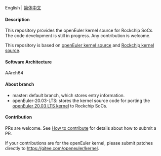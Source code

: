English | [简体中文](./README.md)

#### Description

This repository provides the openEuler kernel source for Rockchip SoCs. The code development is still in progress. Any contribution is welcome.

This repository is based on [openEuler kernel source](https://gitee.com/openeuler/kernel) and [Rockchip kernel source](https://github.com/rockchip-linux/kernel).

#### Software Architecture

AArch64

#### About branch

- master: default branch, which stores entry information.
- openEuler-20.03-LTS: stores the kernel source code for porting the [openEuler 20.03 LTS kernel](https://gitee.com/openeuler/kernel/tree/openEuler-1.0-LTS/) to Rockchip SoCs.

#### Contribution

PRs are welcome. See [How to contribute](https://gitee.com/openeuler/community/blob/master/CONTRIBUTING.md) for details about how to submit a PR.

If your contributions are for the openEuler kernel, please submit patches directly to https://gitee.com/openeuler/kernel.
